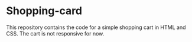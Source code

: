 # Shopping-card
This repository contains the code for a simple shopping cart in HTML and CSS. The cart is not responsive for now.
